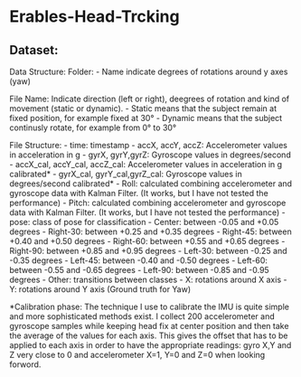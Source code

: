 # Erables-Head-Trcking

## Dataset:

Data Structure:
Folder:
	- Name indicate degrees of rotations around y axes (yaw)

File Name:
	Indicate direction (left or right), deegrees of rotation and kind of movement (static or dynamic).
		- Static means that the subject remain at fixed position, for example fixed at 30°
		- Dynamic means that the subject continusly rotate, for example from 0° to 30°

File Structure:
	- time: timestamp
	- accX, accY, accZ: Accelerometer values in acceleration in g
	- gyrX, gyrY,gyrZ: Gyroscope values in degrees/second
	- accX_cal, accY_cal, accZ_cal: Accelerometer values in acceleration in g calibrated* 
	- gyrX_cal, gyrY_cal,gyrZ_cal: Gyroscope values in degrees/second calibrated*
	- Roll: calculated combining accelerometer and gyroscope data with Kalman Filter. (It works, but I have not tested the performance)
	- Pitch: calculated combining accelerometer and gyroscope data with Kalman Filter. (It works, but I have not tested the performance)
	- pose: class of pose for classification 
		- Center: between -0.05 and +0.05 degrees
    	- Right-30: between +0.25 and +0.35 degrees
    	- Right-45: between +0.40 and +0.50 degrees
    	- Right-60: between +0.55 and +0.65 degrees
    	- Right-90: between +0.85 and +0.95 degrees
    	- Left-30: between -0.25 and -0.35 degrees
    	- Left-45: between -0.40 and -0.50 degrees
    	- Left-60: between -0.55 and -0.65 degrees
    	- Left-90: between -0.85 and -0.95 degrees
    	- Other: transitions between classes
    - X: rotations around X axis
    - Y: rotations around Y axis (Ground truth for Yaw)

*Calibration phase:
	The technique I use to calibrate the IMU is quite simple and more sophisticated methods exist.
	I collect 200 accelerometer and gyroscope samples while keeping head fix at center position and then take the average of the values for each axis. This gives the offset that has to be applied to each axis in order to have the appropriate readings: gyro X,Y and Z very close to 0 and accelerometer X=1, Y=0 and Z=0 when looking forword.



